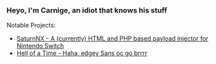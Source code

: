 ### Heyo, I'm Carnige, an idiot that knows his stuff

Notable Projects:
- [SaturnNX - A (currently) HTML and PHP based payload injector for Nintendo Switch](https://github.com/kckarnige/saturnNX)
- [Hell of a Time - Haha, edgey Sans oc go brrrr](https://kckarnige.github.io/hoat/)


<!--
**kckarnige/kckarnige** is a ✨ _special_ ✨ repository because its `README.md` (this file) appears on your GitHub profile.

Here are some ideas to get you started:

- 🔭 I’m currently working on ...
- 🌱 I’m currently learning ...
- 👯 I’m looking to collaborate on ...
- 🤔 I’m looking for help with ...
- 💬 Ask me about ...
- 📫 How to reach me: ...
- 😄 Pronouns: ...
- ⚡ Fun fact: ...
-->
